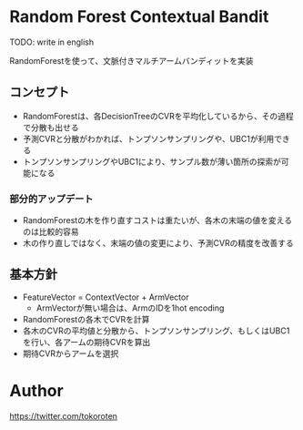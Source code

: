 # Random Forest Contextual Bandit

TODO: write in english

RandomForestを使って、文脈付きマルチアームバンディットを実装

## コンセプト
- RandomForestは、各DecisionTreeのCVRを平均化しているから、その過程で分散も出せる
- 予測CVRと分散がわかれば、トンプソンサンプリングや、UBC1が利用できる
- トンプソンサンプリングやUBC1により、サンプル数が薄い箇所の探索が可能になる

### 部分的アップデート
- RandomForestの木を作り直すコストは重たいが、各木の末端の値を変えるのは比較的容易
- 木の作り直しではなく、末端の値の変更により、予測CVRの精度を改善する

## 基本方針
- FeatureVector = ContextVector + ArmVector
    - ArmVectorが無い場合は、ArmのIDを1hot encoding
- RandomForestの各木でCVRを計算
- 各木のCVRの平均値と分散から、トンプソンサンプリング、もしくはUBC1を行い、各アームの期待CVRを算出
- 期待CVRからアームを選択

# Author
https://twitter.com/tokoroten
